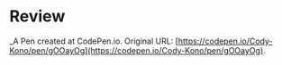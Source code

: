 # Review
 _A Pen created at CodePen.io. Original URL: [https://codepen.io/Cody-Kono/pen/gOOayOg](https://codepen.io/Cody-Kono/pen/gOOayOg).

 